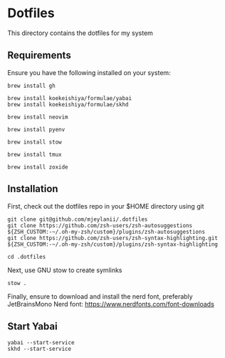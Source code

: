 # Dotfiles

This directory contains the dotfiles for my system

## Requirements

Ensure you have the following installed on your system:

```shell
brew install gh

brew install koekeishiya/formulae/yabai
brew install koekeishiya/formulae/skhd

brew install neovim

brew install pyenv

brew install stow

brew install tmux

brew install zoxide
```

## Installation

First, check out the dotfiles repo in your $HOME directory using git

```shell
git clone git@github.com/mjeylanii/.dotfiles
git clone https://github.com/zsh-users/zsh-autosuggestions ${ZSH_CUSTOM:-~/.oh-my-zsh/custom}/plugins/zsh-autosuggestions
git clone https://github.com/zsh-users/zsh-syntax-highlighting.git ${ZSH_CUSTOM:-~/.oh-my-zsh/custom}/plugins/zsh-syntax-highlighting

cd .dotfiles
```

Next, use GNU stow to create symlinks

```shell
stow .
```

Finally, ensure to download and install the nerd font, preferably JetBrainsMono Nerd font:
https://www.nerdfonts.com/font-downloads

## Start Yabai

```shell
yabai --start-service
skhd --start-service
```
